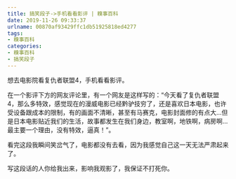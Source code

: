 ```yaml
---
title: 搞笑段子->手机看看影评 | 糗事百科
date: 2019-11-26 09:33:37
urlname: 00870af93429ffc1db51925818ed4277
tags: 
- 糗事百科
categories:
- 糗事百科
- 搞笑段子
---
```

想去电影院看复仇者联盟4，手机看看影评。

在一个影评下方的网友评论里，有一个网友是这样写的：“今天看了复仇者联盟4，那么多特效，感觉现在的漫威电影已经黔驴技穷了，还是喜欢日本电影，也许受设备跟成本的限制，有的画面不清晰，甚至有马赛克，电影封面修的有点大...但是日本电影贴近我们的生活，故事都发生在我们身边，教室啊，地铁啊，病房啊...最主要一个理由，没有特效，逼真！”。

看完这段我瞬间笑岔气了，电影都没有去看，因为我感觉自己这一天无法严肃起来了。

写这段话的人你给我出来，影响我观影了，我保证不打死你。


